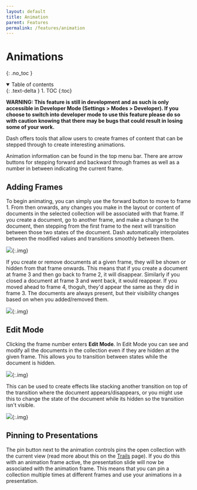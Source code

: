 ```yaml
---
layout: default
title: Animation
parent: Features
permalink: /features/animation
---
```


# Animations
{: .no_toc }

<details open markdown="block">
  <summary>
    Table of contents
  </summary>
  {: .text-delta }
1. TOC
{:toc}
</details>

**WARNING: This feature is still in development and as such is only accessible in Developer Mode (Settings > Modes > Developer). If you choose to switch into developer mode to use this feature please do so with caution knowing that there may be bugs that could result in losing some of your work.**

Dash offers tools that allow users to create frames of content that can be stepped through to create interesting animations.

Animation information can be found in the top menu bar. There are arrow buttons for stepping forward and backward through frames as well as a number in between indicating the current frame.

## Adding Frames

To begin animating, you can simply use the forward button to move to frame 1. From then onwards, any changes you make in the layout or content of documents in the selected collection will be associated with that frame. If you create a document, go to another frame, and make a change to the document, then stepping from the first frame to the next will transition between those two states of the document. Dash automatically interpolates between the modified values and transitions smoothly between them.

![](../../assets/gifs/animation/basicanimation.gif.gif){:.img}

If you create or remove documents at a given frame, they will be shown or hidden from that frame onwards. This means that if you create a document at frame 3 and then go back to frame 2, it will disappear. Similarly if you closed a document at frame 3 and went back, it would reappear. If you moved ahead to frame 4, thoguh, they'd appear the same as they did in frame 3. The documents are always present, but their visibility changes based on when you added/removed them.


![](../../assets/gifs/animation/animateaddremove.gif.gif){:.img}

## Edit Mode

Clicking the frame number enters **Edit Mode**. In Edit Mode you can see and modify all the documents in the collection even if they are hidden at the given frame. This allows you to transition between states while the document is hidden.

![](../../assets/gifs/animation/editmode.gif.gif){:.img}

This can be used to create effects like stacking another transition on top of the transition where the document appears/disappears, or you might use this to change the state of the document while its hidden so the transition isn't visible.

![](../../assets/gifs/animation/editmodetransition.gif.gif){:.img}

## Pinning to Presentations

The pin button next to the animation controls pins the open collection with the current view (read more about this on the [Trails](trails.md) page). If you do this with an animation frame active, the presentation slide will now be associated with the animation frame. This means that you can pin a collection multiple times at different frames and use your animations in a presentation.